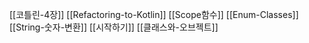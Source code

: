[[코틀린-4장]]
[[Refactoring-to-Kotlin]]
[[Scope함수]]
[[Enum-Classes]]
[[String-숫자-변환]]
[[시작하기]]
[[클래스와-오브젝트]]

